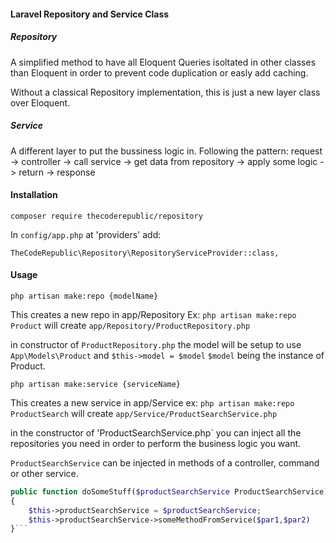 #### Laravel Repository and Service Class
##### Repository
A simplified method to have all Eloquent Queries isoltated in other classes than Eloquent in order to prevent code duplication or easly add caching.

Without a classical Repository implementation, this is just a new layer class over Eloquent. 

##### Service
A different layer to put the bussiness logic in. Following the pattern:
request -> controller -> call service -> get data from repository -> apply some logic -> return -> response

#### Installation
`composer require thecoderepublic/repository`

In  `config/app.php` at 'providers' add:

`TheCodeRepublic\Repository\RepositoryServiceProvider::class,`

#### Usage

`php artisan make:repo {modelName}`

This creates a new repo in app/Repository
Ex: `php artisan make:repo Product` will create `app/Repository/ProductRepository.php`

in constructor of `ProductRepository.php` the model will be setup to use
`App\Models\Product` and `$this->model = $model` `$model` being the instance of Product.

`php artisan make:service {serviceName}`

This creates a new service in app/Service
ex: `php artisan make:repo ProductSearch` will create `app/Service/ProductSearchService.php`

in the constructor of 'ProductSearchService.php` you can inject all the repositories you need
in order to perform the business logic you want.

`ProductSearchService` can be injected in methods of a controller, command or other service.

```php
public function doSomeStuff($productSearchService ProductSearchService)
{
    $this->productSearchService = $productSearchService;
    $this->productSearchService->someMethodFromService($par1,$par2)
}```


